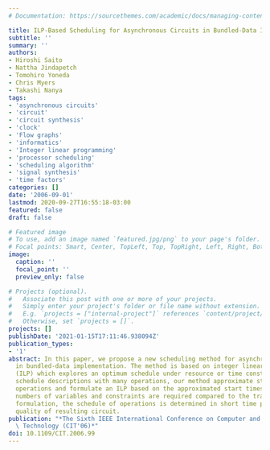 ```yaml
---
# Documentation: https://sourcethemes.com/academic/docs/managing-content/

title: ILP-Based Scheduling for Asynchronous Circuits in Bundled-Data Implementation
subtitle: ''
summary: ''
authors:
- Hiroshi Saito
- Nattha Jindapetch
- Tomohiro Yoneda
- Chris Myers
- Takashi Nanya
tags:
- 'asynchronous circuits'
- 'circuit'
- 'circuit synthesis'
- 'clock'
- 'Flow graphs'
- 'informatics'
- 'Integer linear programming'
- 'processor scheduling'
- 'scheduling algorithm'
- 'signal synthesis'
- 'time factors'
categories: []
date: '2006-09-01'
lastmod: 2020-09-27T16:55:18-03:00
featured: false
draft: false

# Featured image
# To use, add an image named `featured.jpg/png` to your page's folder.
# Focal points: Smart, Center, TopLeft, Top, TopRight, Left, Right, BottomLeft, Bottom, BottomRight.
image:
  caption: ''
  focal_point: ''
  preview_only: false

# Projects (optional).
#   Associate this post with one or more of your projects.
#   Simply enter your project's folder or file name without extension.
#   E.g. `projects = ["internal-project"]` references `content/project/deep-learning/index.md`.
#   Otherwise, set `projects = []`.
projects: []
publishDate: '2021-01-15T17:11:46.938094Z'
publication_types:
- '1'
abstract: In this paper, we propose a new scheduling method for asynchronous circuits
  in bundled-data implementation. The method is based on integer linear programming
  (ILP) which explores an optimum schedule under resource or time constraints. To
  schedule descriptions with many operations, our method approximate start times of
  operations and formulate an ILP based on the approximated start times. Because less
  numbers of variables and constraints are required compared to the traditional ILP
  formulation, the schedule of operations is determined in short time preserving the
  quality of resulting circuit.
publication: "*The Sixth IEEE International Conference on Computer and Information\
  \ Technology (CIT'06)*"
doi: 10.1109/CIT.2006.99
---
```

